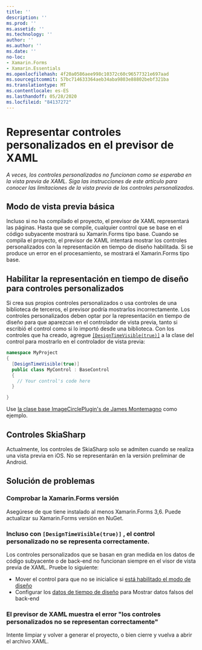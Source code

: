 ```yaml
---
title: ''
description: ''
ms.prod: ''
ms.assetid: ''
ms.technology: ''
author: ''
ms.author: ''
ms.date: ''
no-loc:
- Xamarin.Forms
- Xamarin.Essentials
ms.openlocfilehash: 4f20a0586aee998c10372c60c96577321e697aad
ms.sourcegitcommit: 57bc714633364aeb34aba9803e88802bebf321ba
ms.translationtype: MT
ms.contentlocale: es-ES
ms.lasthandoff: 05/28/2020
ms.locfileid: "84137272"
---
```

# <a name="render-custom-controls-in-the-xaml-previewer"></a>Representar controles personalizados en el previsor de XAML

_A veces, los controles personalizados no funcionan como se esperaba en la vista previa de XAML. Siga las instrucciones de este artículo para conocer las limitaciones de la vista previa de los controles personalizados._

## <a name="basic-preview-mode"></a>Modo de vista previa básica

Incluso si no ha compilado el proyecto, el previsor de XAML representará las páginas. Hasta que se compile, cualquier control que se base en el código subyacente mostrará su Xamarin.Forms tipo base. Cuando se compila el proyecto, el previsor de XAML intentará mostrar los controles personalizados con la representación en tiempo de diseño habilitada. Si se produce un error en el procesamiento, se mostrará el Xamarin.Forms tipo base.

## <a name="enable-design-time-rendering-for-custom-controls"></a>Habilitar la representación en tiempo de diseño para controles personalizados

Si crea sus propios controles personalizados o usa controles de una biblioteca de terceros, el previsor podría mostrarlos incorrectamente. Los controles personalizados deben optar por la representación en tiempo de diseño para que aparezcan en el controlador de vista previa, tanto si escribió el control como si lo importó desde una biblioteca. Con los controles que ha creado, agregue [`[DesignTimeVisible(true)]`](xref:System.ComponentModel.DesignTimeVisibleAttribute) a la clase del control para mostrarlo en el controlador de vista previa:

```csharp
namespace MyProject
{
  [DesignTimeVisible(true)]
  public class MyControl : BaseControl
  {
    // Your control's code here
  }

}
```

Use [la clase base ImageCirclePlugin's de James Montemagno](https://github.com/jamesmontemagno/ImageCirclePlugin/blob/master/src/ImageCircle/CircleImage.shared.cs) como ejemplo.

## <a name="skiasharp-controls"></a>Controles SkiaSharp

Actualmente, los controles de SkiaSharp solo se admiten cuando se realiza una vista previa en iOS. No se representarán en la versión preliminar de Android.

## <a name="troubleshooting"></a>Solución de problemas

### <a name="check-your-xamarinforms-version"></a>Comprobar la Xamarin.Forms versión
Asegúrese de que tiene instalado al menos Xamarin.Forms 3,6. Puede actualizar su Xamarin.Forms versión en NuGet.

### <a name="even-with-designtimevisibletrue-my-custom-control-isnt-rendering-properly"></a>Incluso con `[DesignTimeVisible(true)]` , el control personalizado no se representa correctamente.
Los controles personalizados que se basan en gran medida en los datos de código subyacente o de back-end no funcionan siempre en el visor de vista previa de XAML. Pruebe lo siguiente:

* Mover el control para que no se inicialice si [está habilitado el modo de diseño](index.md#detect-design-mode)
* Configurar los [datos de tiempo de diseño](design-time-data.md) para Mostrar datos falsos del back-end

### <a name="the-xaml-previewer-shows-the-error-custom-controls-arent-rendering-properly"></a>El previsor de XAML muestra el error "los controles personalizados no se representan correctamente"
Intente limpiar y volver a generar el proyecto, o bien cierre y vuelva a abrir el archivo XAML.
